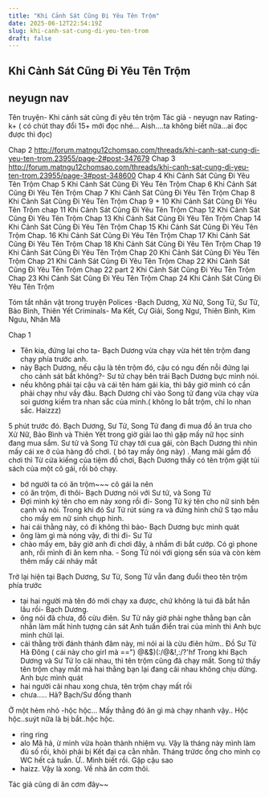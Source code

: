 ```yaml
---
title: "Khi Cảnh Sát Cũng Đi Yêu Tên Trộm"
date: 2025-06-12T22:54:19Z
slug: khi-canh-sat-cung-di-yeu-ten-trom
draft: false
---
```


## Khi Cảnh Sát Cũng Đi Yêu Tên Trộm

## neyugn nav

Tên truyện- Khi cảnh sát cũng đi yêu tên trộm
Tác giả - neyugn nav
Rating- k+ ( có chút thay đổi 15+ mới đọc nhé... Aish....ta không biết nữa...ai đọc được thì đọc)
 
Chap 2 http://forum.matngu12chomsao.com/threads/khi-canh-sat-cung-di-yeu-ten-trom.23955/page-2#post-347679
Chap 3 http://forum.matngu12chomsao.com/threads/khi-canh-sat-cung-di-yeu-ten-trom.23955/page-3#post-348600
Chap 4 Khi Cảnh Sát Cũng Đi Yêu Tên Trộm
Chap 5 Khi Cảnh Sát Cũng Đi Yêu Tên Trộm
Chap 6 Khi Cảnh Sát Cũng Đi Yêu Tên Trộm
Chap 7 Khi Cảnh Sát Cũng Đi Yêu Tên Trộm
Chap 8 Khi Cảnh Sát Cũng Đi Yêu Tên Trộm
Chap 9 + 10 Khi Cảnh Sát Cũng Đi Yêu Tên Trộm
chap 11 Khi Cảnh Sát Cũng Đi Yêu Tên Trộm
Chap 12 Khi Cảnh Sát Cũng Đi Yêu Tên Trộm
Chap 13 Khi Cảnh Sát Cũng Đi Yêu Tên Trộm
 Chap 14 Khi Cảnh Sát Cũng Đi Yêu Tên Trộm
Chap 15 Khi Cảnh Sát Cũng Đi Yêu Tên Trộm
Chap. 16 Khi Cảnh Sát Cũng Đi Yêu Tên Trộm
Chap 17 Khi Cảnh Sát Cũng Đi Yêu Tên Trộm
Chap 18 Khi Cảnh Sát Cũng Đi Yêu Tên Trộm
Chap 19 Khi Cảnh Sát Cũng Đi Yêu Tên Trộm
Chap 20 Khi Cảnh Sát Cũng Đi Yêu Tên Trộm
Chap 21 Khi Cảnh Sát Cũng Đi Yêu Tên Trộm
Chap 22 Khi Cảnh Sát Cũng Đi Yêu Tên Trộm
Chap 22 part 2 Khi Cảnh Sát Cũng Đi Yêu Tên Trộm
Chap 23 Khi Cảnh Sát Cũng Đi Yêu Tên Trộm
Chap 24 Khi Cảnh Sát Cũng Đi Yêu Tên Trộm




 
Tóm tắt nhân vật trong truyện
Polices -Bạch Dương, Xử Nữ, Song Tử, Sư Tử, Bảo Bình, Thiên Yết
Criminals- Ma Kết, Cự Giải, Song Ngư, Thiên Bình, Kim Ngưu, Nhân Mã
 
Chap 1
 
- Tên kia, đứng lại cho ta- Bạch Dương vừa chạy vừa hét tên trộm đang chạy phía trước anh.
- này Bạch Dương, nếu cậu là tên trộm đó, cậu có ngu đến nỗi đứng lại cho cảnh sát bắt không?- Sư tử chạy bên trái Bạch Dương bực mình nói.
- nếu không phải tại cậu và cái tên hám gái kia, thì bây giờ mình có cần phải chạy như vầy đâu. Bạch Dương chỉ vào Song tử đang vừa chạy vừa soi gương kiểm tra nhan sắc của mình.( không lo bắt trộm, chỉ lo nhan sắc. Haizzz)
 
5 phút trước đó.
Bạch Dương, Sư Tử, Song Tử đang đi mua đồ ăn trưa cho Xử Nữ, Bảo Bình và Thiên Yết trong giờ giải lao thì gặp mấy nữ học sinh đang mua sắm. Sư tử và Song Tử chạy tới cua gái, còn Bạch Dương thì nhìn mấy cái xe ở của hàng đồ chơi. ( bó tay mấy ông này) . Mang mải gắm đồ chơi thì Từ cửa kiếng của tiệm đồ chơi, Bạch Dương thấy có tên trộm giật túi sách của một cô gái, rồi bỏ chạy.
- bớ người ta có ăn trộm~~~ cô gái la nên
- có ăn trộm, đi thôi- Bạch Dương nói với Sư tử, và Song Tử
- Đợi mình ký tên cho em này xong rồi đi- Song Tử ký tên cho nữ sinh bên cạnh và nói. Trong khi đó Sư Tử rút súng ra và đứng hình chữ S tạo mẫu cho mấy em nữ sinh chụp hình.
- hai cái thằng này, có đi không thì bảo- Bạch Dương bực mình quát
- ông làm gì mà nóng vậy, đi thì đi- Sư Tử
- chào mấy em, bây giờ anh đi chơi đây, à nhầm đi bắt cướp. Có gì phone anh, rồi mình đi ăn kem nha. - Song Tử nói với giọng sến súa và còn kèm thêm mấy cái nháy mắt
 
Trở lại hiện tại
Bạch Dương, Sư Tử, Song Tử vẫn đang đuổi theo tên trộm phía trước
- tại hai người mà tên đó mới chạy xa được, chứ không là tui đã bắt hắn lâu rồi- Bạch Dương.
- ông nói đã chưa, đồ cừu điên. Sư Tử nãy giờ phải nghe thằng bạn cằn nhằn làm mất hình tượng cản sát Anh tuấn điển trai của mình thì Anh bực mình chửi lại.
- cái thằng trời đánh thánh đâm này, mi nói ai là cừu điên hửm.. Đồ Sư Tử Hà Đông ( cái này cho girl mà ==")
@&$)(:/@&!,:/?'hf
Trong khi Bạch Dương và Sư Tử lo cãi nhau, thì tên trộm cũng đã chạy mất. Song tử thấy tên trộm chạy mất mà hai thằng bạn lại đang cãi nhau không chịu dừng. Anh bực mình quát
- hai người cãi nhau xong chưa, tên trộm chạy mất rồi
- chưa..... Hả? Bạch/Sư đồng thanh
 
Ở một hẻm nhỏ
-hộc hộc... Mấy thằng đó ăn gì mà chạy nhanh vậy.. Hộc hộc..suýt nữa là bị bắt..hộc hộc.
- ring ring
- alo Mã hả, ừ mình vừa hoàn thành nhiệm vụ. Vậy là tháng này mình làm đủ số rồi, khỏi phải bị Kết đại ca cằn nhằn. Tháng trứơc ổng cho mình cọ WC hết cả tuần. Ừ.. Mình biết rồi. Gặp cậu sao
- haizz. Vậy là xong. Về nhà ăn cơm thôi.
 
Tác giả cũng di ăn cơm đây~~